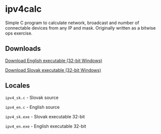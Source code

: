 # ipv4calc
Simple C program to calculate network, broadcast and number of connectable devices from any IP and mask. Originally written as a bitwise ops exercise.

## Downloads

[Download English executable (32-bit Windows)](https://github.com/iairu/ipv4calc/releases/download/1/ipv4_en.exe)

[Download Slovak executable (32-bit Windows)](https://github.com/iairu/ipv4calc/releases/download/1/ipv4_sk.exe)

## Locales

`ipv4_sk.c` - Slovak source

`ipv4_en.c` - English source

`ipv4_sk.exe` - Slovak executable 32-bit

`ipv4_en.exe` - English executable 32-bit